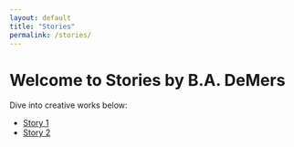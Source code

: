 ```yaml
---
layout: default
title: "Stories"
permalink: /stories/
---
```

# Welcome to Stories by B.A. DeMers

Dive into creative works below:

- [Story 1](story1)
- [Story 2](story2)
